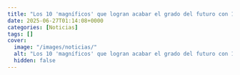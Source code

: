 ```yaml
---
title: "Los 10 'magníficos' que logran acabar el grado del futuro con 100 % de empleo - 'Nuestro perfil vale para la IA o los datos'"
date: 2025-06-27T01:14:08+0000
categories: [Noticias]
tags: []
cover:
  image: "/images/noticias/"
  alt: "Los 10 'magníficos' que logran acabar el grado del futuro con 100 % de empleo - 'Nuestro perfil vale para la IA o los datos'"
  hidden: false
---
```



